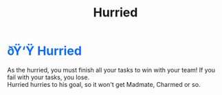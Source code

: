﻿---
lang: en-US
title: Hurried
prev: Fragile
next: Influenced
---
# <font color=#136cf0>ðŸ‘Ÿ <b>Hurried</b></font> <Badge text="Harmful" type="tip" vertical="middle"/>
 
As the hurried, you must finish all your tasks to win with your team! If you fail with your tasks, you lose.<br>
Hurried hurries to his goal, so it won't get Madmate, Charmed or so.
